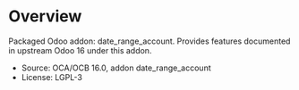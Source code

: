# Overview

Packaged Odoo addon: date_range_account. Provides features documented in upstream Odoo 16 under this addon.

- Source: OCA/OCB 16.0, addon date_range_account
- License: LGPL-3
